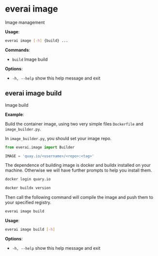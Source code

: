 # everai image
Image management  

**Usage**:  
```bash
everai image [-h] {build} ...
```

**Commands**:  
* `build`     Image build

**Options**:  
* `-h, --help`  show this help message and exit  

## everai image build    
Image build  

**Example**:  

Build the container image, using two very simple files `Dockerfile` and `image_builder.py`.  

In `image_builder.py`, you should set your image repo.
```python
from everai.image import Builder

IMAGE = 'quay.io/<username>/<repo>:<tag>'
```
The dependence of building image is docker and buildx installed on your machine. Otherwise we will have further prompts to help you install them.  
```bash
docker login quary.io  

docker buildx version
```

Then call the following command will compile the image and push them to your specified registry.  
```bash
everai image build
```

**Usage**:  
```bash
everai image build [-h]
```
**Options**:  
  * `-h, --help`  show this help message and exit

